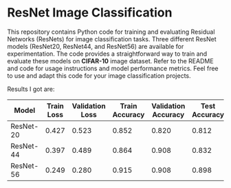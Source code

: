 # ResNet Image Classification

This repository contains Python code for training and evaluating Residual Networks (ResNets) for image classification tasks. Three different ResNet models (ResNet20, ResNet44, and ResNet56) are available for experimentation. The code provides a straightforward way to train and evaluate these models on **CIFAR-10** image dataset. Refer to the README and code for usage instructions and model performance metrics. Feel free to use and adapt this code for your image classification projects.

Results I got are:

| Model    | Train Loss | Validation Loss | Train Accuracy | Validation Accuracy | Test Accuracy |
|----------|------------|-----------------|----------------|----------------------|---------------|
| ResNet-20 | 0.427     | 0.523           | 0.852          | 0.820                | 0.812         |
| ResNet-44 | 0.397     | 0.489           | 0.864          | 0.908                | 0.832         |
| ResNet-56 | 0.249     | 0.280           | 0.915          | 0.908                | 0.898         |
